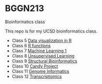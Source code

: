 # BGGN213
Bioinformatics class

This repo is for my UCSD bioinformatics class.  

- Class 5 [Data visualization in R](https://github.com/chaletea/BGGN213/blob/main/Class5_files/Class5.pdf)
- Class 6 [R functions](https://github.com/chaletea/BGGN213/blob/main/class06_files/class06.pdf)
- Class 7 [Machine Learning 1](https://github.com/chaletea/BGGN213/blob/main/Class07/Class07.pdf)
- Class 8 [Unsupervised Learning](https://github.com/chaletea/BGGN213/blob/main/Class08/Class08.pdf)
- Class 9 [Structural Bioinformatics](https://github.com/chaletea/BGGN213/blob/main/Class09_files/Class09.pdf)
- Class 10 [Candy Project](https://github.com/chaletea/BGGN213/blob/main/Class10_files/Class10.pdf)
- Class 11 [Genome Informatics](https://github.com/chaletea/BGGN213/blob/main/Class11/Class11.pdf)
- Class 12 [Transcriptomics](https://github.com/chaletea/BGGN213/blob/main/Class12/Class12.pdf)
